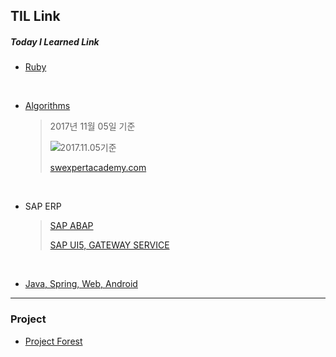 ## TIL Link

##### Today I Learned Link

- [Ruby](https://github.com/solwish/TIL/tree/one/Ruby)

  <br>



- [Algorithms](https://github.com/solwish/TIL/tree/one/Algorithms/SWTest/src/swExpert)

  > 2017년 11월 05일 기준
  >
  > ![2017.11.05기준](http://blogfiles.naver.net/MjAxNzExMDVfOTYg/MDAxNTA5ODQ2MzMzNjE1.TOHG2iQKWqprk83UDFROS-aDNqGykXAafsvrMu5ms3cg.4rbcQIkiORQ4Ve3DemlcsXsVaMggWj1bcnqmWY3PQeYg.PNG.solwish/image.png)
  >
  > [swexpertacademy.com](https://www.swexpertacademy.com/main/main.do) 


<br>


- SAP ERP

  >[SAP ABAP](https://github.com/solwish/TIL/tree/one/abap)
  >
  >[SAP UI5, GATEWAY SERVICE](https://github.com/solwish/TIL/tree/one/SAP%20UI5)

  ​

- [Java, Spring, Web, Android](https://github.com/solwish/TIL/tree/one/Programming)


------

### Project

- [Project Forest](https://github.com/solwish/TIL/tree/one/Programming/springworkspace/Forest) 